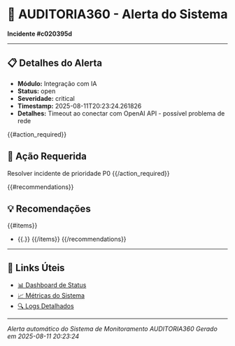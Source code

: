 # 🚨 AUDITORIA360 - Alerta do Sistema

**Incidente #c020395d**

---

## 📋 Detalhes do Alerta

- **Módulo:** Integração com IA
- **Status:** open
- **Severidade:** critical
- **Timestamp:** 2025-08-11T20:23:24.261826
- **Detalhes:** Timeout ao conectar com OpenAI API - possível problema de rede

{{#action_required}}
## 🎯 Ação Requerida

Resolver incidente de prioridade P0
{{/action_required}}

{{#recommendations}}
## 💡 Recomendações

{{#items}}
- {{.}}
{{/items}}
{{/recommendations}}

---

## 🔗 Links Úteis

- [📊 Dashboard de Status](https://auditoria360.com/dashboard)
- [📈 Métricas do Sistema](https://auditoria360.com/dashboard/metrics)
- [🔍 Logs Detalhados](https://auditoria360.com/dashboard/logs)

---

*Alerta automático do Sistema de Monitoramento AUDITORIA360*
*Gerado em 2025-08-11 20:23:24*